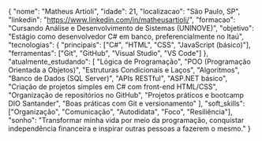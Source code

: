 {
  "nome": "Matheus Artioli",
  "idade": 21,
  "localizacao": "São Paulo, SP",
  "linkedin": "https://www.linkedin.com/in/matheusartioli/",
  "formacao": "Cursando Análise e Desenvolvimento de Sistemas (UNINOVE)",
  "objetivo": "Estágio como desenvolvedor C# em banco, preferencialmente no Itaú",
  "tecnologias": {
    "principais": ["C#", "HTML", "CSS", "JavaScript (básico)"],
    "ferramentas": ["Git", "GitHub", "Visual Studio", "VS Code"]
  },
  "atualmente_estudando": [
    "Lógica de Programação",
    "POO (Programação Orientada a Objetos)",
    "Estruturas Condicionais e Laços",
    "Algoritmos",
    "Banco de Dados (SQL Server)",
    "APIs RESTful",
    "ASP.NET básico",
    "Criação de projetos simples em C# com front-end HTML/CSS",
    "Organização de repositórios no GitHub",
    "Projetos práticos e bootcamp DIO Santander",
    "Boas práticas com Git e versionamento"
  ],
  "soft_skills": ["Organização", "Comunicação", "Autodidata", "Foco", "Resiliência"],
  "sonho": "Transformar minha vida por meio da programação, conquistar independência financeira e inspirar outras pessoas a fazerem o mesmo."
}
